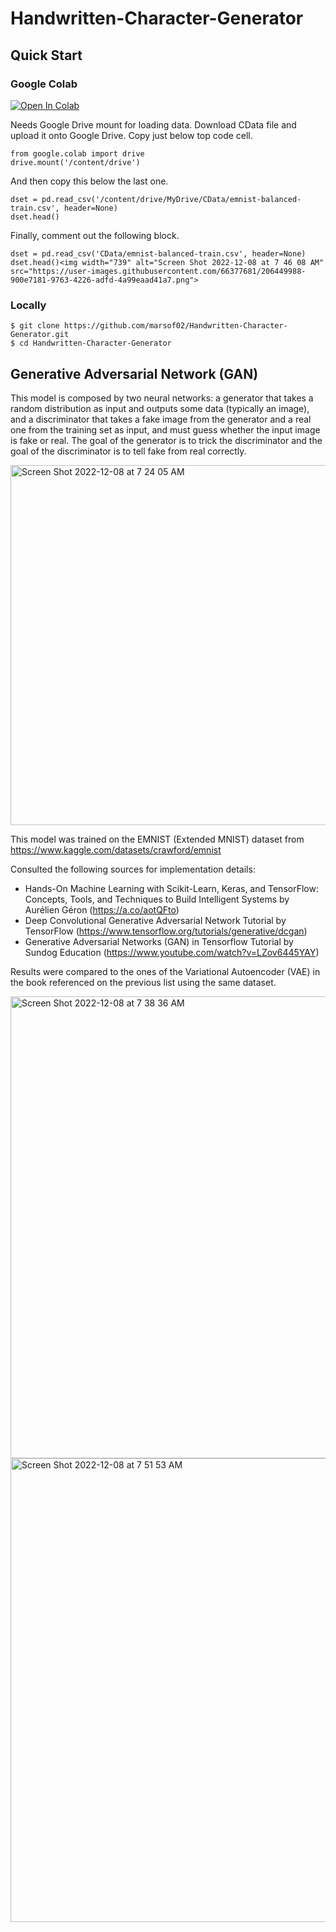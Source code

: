 # Handwritten-Character-Generator
## Quick Start
### Google Colab
[![Open In Colab](https://colab.research.google.com/assets/colab-badge.svg)](https://colab.research.google.com/github/marsof02/Handwritten-Character-Generator/blob/main/CharacterGAN.ipynb)

Needs Google Drive mount for loading data. Download CData file and upload it onto Google Drive.
Copy just below top code cell.
```
from google.colab import drive
drive.mount('/content/drive')
```
And then copy this below the last one.
```
dset = pd.read_csv('/content/drive/MyDrive/CData/emnist-balanced-train.csv', header=None)
dset.head()
```
Finally, comment out the following block.
```
dset = pd.read_csv('CData/emnist-balanced-train.csv', header=None)
dset.head()<img width="739" alt="Screen Shot 2022-12-08 at 7 46 08 AM" src="https://user-images.githubusercontent.com/66377681/206449988-900e7181-9763-4226-adfd-4a99eaad41a7.png">

```


### Locally 
```
$ git clone https://github.com/marsof02/Handwritten-Character-Generator.git
$ cd Handwritten-Character-Generator
```
## Generative Adversarial Network (GAN)
This model is composed by two neural networks: a generator that takes a random distribution as input and outputs some data (typically an image), and a discriminator that takes a fake image from the generator and a real one from the training set as input, and must guess whether the input image is fake or real.
The goal of the generator is to trick the discriminator and the goal of the discriminator is to tell fake from real correctly.

<img width="576" alt="Screen Shot 2022-12-08 at 7 24 05 AM" src="https://user-images.githubusercontent.com/66377681/206445637-5a22b0aa-adde-43b1-b3cc-29e95294d88c.png">

This model was trained on the EMNIST (Extended MNIST) dataset from https://www.kaggle.com/datasets/crawford/emnist

Consulted the following sources for implementation details:

- Hands-On Machine Learning with Scikit-Learn, Keras, and TensorFlow: Concepts, Tools, and Techniques to Build
Intelligent Systems by Aurélien Géron (https://a.co/aotQFto)
- Deep Convolutional Generative Adversarial Network Tutorial by TensorFlow (https://www.tensorflow.org/tutorials/generative/dcgan)
- Generative Adversarial Networks (GAN) in Tensorflow Tutorial by Sundog Education (https://www.youtube.com/watch?v=LZov6445YAY)

Results were compared to the ones of the Variational Autoencoder (VAE) in the book referenced on the previous list using the same dataset.

<img width="739" alt="Screen Shot 2022-12-08 at 7 38 36 AM" src="https://user-images.githubusercontent.com/66377681/206448262-c9330b99-307b-46df-a85f-a02173435caa.png">

<img width="742" alt="Screen Shot 2022-12-08 at 7 51 53 AM" src="https://user-images.githubusercontent.com/66377681/206451223-42a484f8-03ea-40da-9648-111f9c16b0ee.png">

